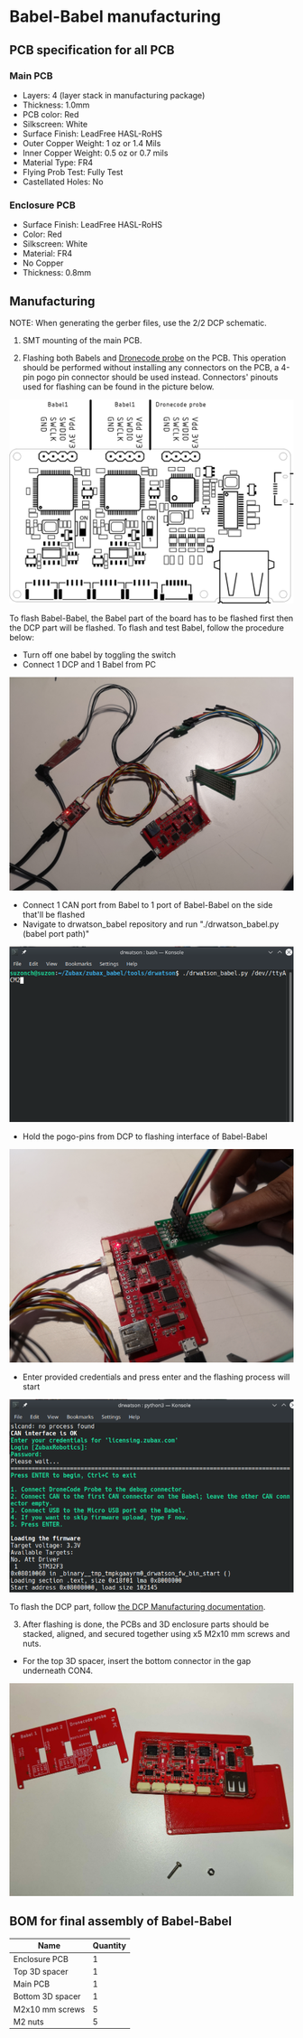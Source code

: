 # Babel-Babel manufacturing

## PCB specification for all PCB
### Main PCB

* Layers: 4 (layer stack in manufacturing package)
* Thickness: 1.0mm
* PCB color: Red
* Silkscreen: White
* Surface Finish: LeadFree HASL-RoHS
* Outer Copper Weight: 1 oz or 1.4 Mils
* Inner Copper Weight: 0.5 oz or 0.7 mils
* Material Type: FR4
* Flying Prob Test: Fully Test
* Castellated Holes: No

### Enclosure PCB

* Surface Finish: LeadFree HASL-RoHS
* Color: Red
* Silkscreen: White
* Material: FR4
* No Copper
* Thickness: 0.8mm

## Manufacturing

NOTE: When generating the gerber files, use the 2/2 DCP schematic.

1) SMT mounting of the main PCB.

2) Flashing both Babels and [Dronecode probe](https://github.com/Zubax/dronecode_probe) on the PCB.
This operation should be performed without installing any connectors on the PCB,
a 4-pin pogo pin connector should be used instead.
Connectors' pinouts used for flashing can be found in the picture below.

![](figures/flashing_interface.svg)

To flash Babel-Babel, the Babel part of the board has to be flashed first then the DCP part will be flashed.
To flash and test Babel, follow the procedure below:
* Turn off one babel by toggling the switch
* Connect 1 DCP and 1 Babel from PC
  
![](figures/flashing1.jpg)

* Connect 1 CAN port from Babel to 1 port of Babel-Babel on the side that'll be flashed
* Navigate to drwatson_babel repository and run "./drwatson_babel.py (babel port path)"
 
![](figures/flashing3.png)

* Hold the pogo-pins from DCP to flashing interface of Babel-Babel

![](figures/flashing2.jpg)

* Enter provided credentials and press enter and the flashing process will start

![](figures/flashing4.png)

To flash the DCP part, follow [the DCP Manufacturing documentation](https://github.com/Zubax/dronecode_probe/blob/master/MANUFACTURING.md).

3) After flashing is done, the PCBs and 3D enclosure parts should be stacked, aligned,
and secured together using x5 M2x10 mm screws and nuts.
* For the top 3D spacer, insert the bottom connector in the gap underneath CON4.

![](figures/parts.jpg)

## BOM for final assembly of Babel-Babel

| Name          | Quantity |
| ------------- | -------- |
| Enclosure PCB    | 1 |
| Top 3D spacer    | 1 |
| Main PCB         | 1 |
| Bottom 3D spacer | 1 |
| M2x10 mm screws  | 5 |
| M2 nuts          | 5 |


